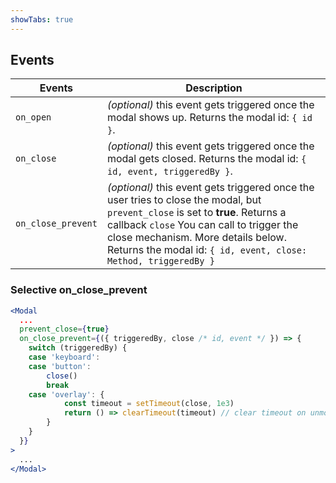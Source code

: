 ```yaml
---
showTabs: true
---
```


## Events

| Events             | Description                                                                                                                                                                                                                                                                          |
| ------------------ | ------------------------------------------------------------------------------------------------------------------------------------------------------------------------------------------------------------------------------------------------------------------------------------ |
| `on_open`          | _(optional)_ this event gets triggered once the modal shows up. Returns the modal id: `{ id }`.                                                                                                                                                                                      |
| `on_close`         | _(optional)_ this event gets triggered once the modal gets closed. Returns the modal id: `{ id, event, triggeredBy }`.                                                                                                                                                               |
| `on_close_prevent` | _(optional)_ this event gets triggered once the user tries to close the modal, but `prevent_close` is set to **true**. Returns a callback `close` You can call to trigger the close mechanism. More details below. Returns the modal id: `{ id, event, close: Method, triggeredBy }` |

### Selective on_close_prevent

```jsx
<Modal
  ...
  prevent_close={true}
  on_close_prevent={({ triggeredBy, close /* id, event */ }) => {
	switch (triggeredBy) {
	case 'keyboard':
	case 'button':
		close()
		break
	case 'overlay': {
			const timeout = setTimeout(close, 1e3)
			return () => clearTimeout(timeout) // clear timeout on unmount
		}
	}
  }}
>
  ...
</Modal>
```
